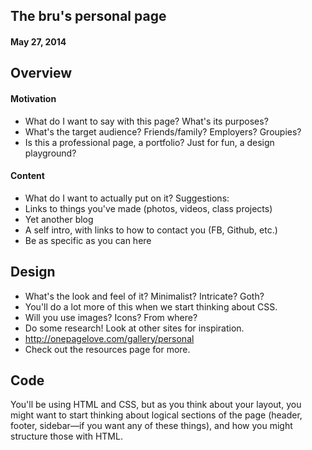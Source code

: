 ## The bru's personal page
#### May 27, 2014

## Overview

#### Motivation

- What do I want to say with this page? What's its purposes?
- What's the target audience? Friends/family? Employers? Groupies?
- Is this a professional page, a portfolio? Just for fun, a design playground?

#### Content

- What do I want to actually put on it? Suggestions:
- Links to things you've made (photos, videos, class projects)
- Yet another blog
- A self intro, with links to how to contact you (FB, Github, etc.)
- Be as specific as you can here

## Design

- What's the look and feel of it? Minimalist? Intricate? Goth?
- You'll do a lot more of this when we start thinking about CSS.
- Will you use images? Icons? From where?
- Do some research! Look at other sites for inspiration.
- http://onepagelove.com/gallery/personal
- Check out the resources page for more.

## Code

You'll be using HTML and CSS, but as you think about your layout,
you might want to start thinking about logical sections of the page
(header, footer, sidebar—if you want any of these things),
and how you might structure those with HTML.